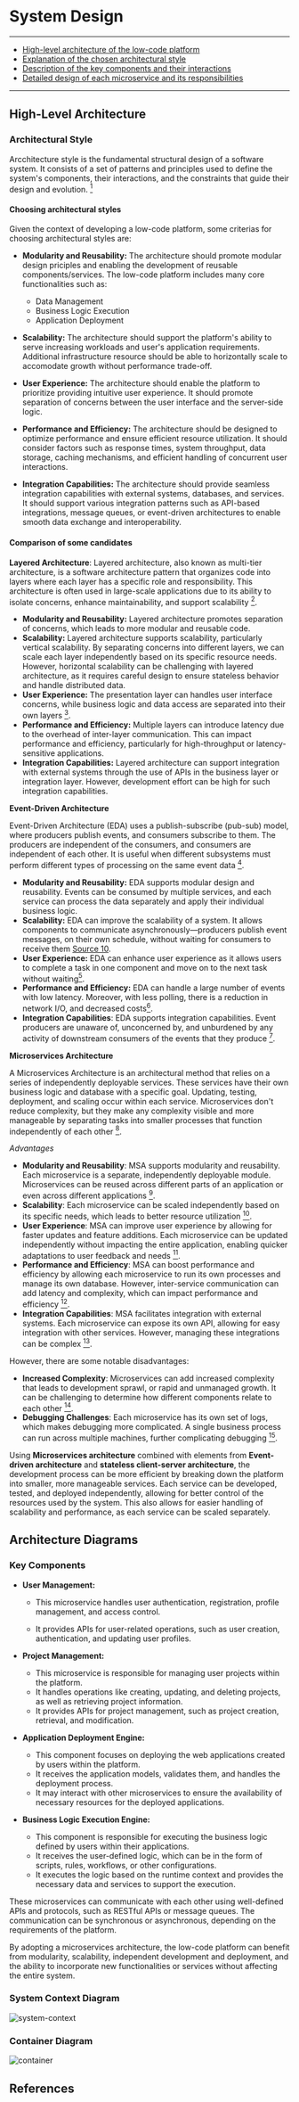 # System Design

***

- [High-level architecture of the low-code platform](#high-level-architecture)
- [Explanation of the chosen architectural style](#architectural-style)
- [Description of the key components and their interactions](#key-components)
- [Detailed design of each microservice and its responsibilities](#container-diagram)

***

## High-Level Architecture

### Architectural Style

Arcchitecture style is the fundamental structural design of a software system. It consists of a set of patterns and principles used to define the system's components, their interactions, and the constraints that guide their design and evolution. [<sup>1</sup>](https://en.wikipedia.org/wiki/Software_architecture)

#### Choosing architectural styles

Given the context of developing a low-code platform, some criterias for choosing architectural styles are:

- **Modularity and Reusability:** The architecture should promote modular design priciples and enabling the development of reusable components/services. The low-code platform includes many core functionalities such as:
	- Data Management
	- Business Logic Execution
	- Application Deployment

- **Scalability:** The architecture should support the platform's ability to serve increasing workloads and user's application requirements. Additional infrastructure resource should be able to horizontally scale to accomodate growth without performance trade-off.

- **User Experience:** The architecture should enable the platform to prioritize providing intuitive user experience. It should promote separation of concerns between the user interface and the server-side logic. 

- **Performance and Efficiency:** The architecture should be designed to optimize performance and ensure efficient resource utilization. It should consider factors such as response times, system throughput, data storage, caching mechanisms, and efficient handling of concurrent user interactions.

- **Integration Capabilities:** The architecture should provide seamless integration capabilities with external systems, databases, and services. It should support various integration patterns such as API-based integrations, message queues, or event-driven architectures to enable smooth data exchange and interoperability.

#### Comparison of some candidates

**Layered Architecture**: Layered architecture, also known as multi-tier architecture, is a software architecture pattern that organizes code into layers where each layer has a specific role and responsibility. This architecture is often used in large-scale applications due to its ability to isolate concerns, enhance maintainability, and support scalability [<sup>2</sup>](https://www.outsystems.com/blog/posts/application-architecture/).

- **Modularity and Reusability:** Layered architecture promotes separation of concerns, which leads to more modular and reusable code. 
- **Scalability:** Layered architecture supports scalability, particularly vertical scalability. By separating concerns into different layers, we can scale each layer independently based on its specific resource needs. However, horizontal scalability can be challenging with layered architecture, as it requires careful design to ensure stateless behavior and handle distributed data.
- **User Experience:** The presentation layer can handles user interface concerns, while business logic and data access are separated into their own layers [<sup>3</sup>](https://www.outsystems.com/blog/posts/application-architecture/).
- **Performance and Efficiency:** Multiple layers can introduce latency due to the overhead of inter-layer communication. This can impact performance and efficiency, particularly for high-throughput or latency-sensitive applications.
- **Integration Capabilities:** Layered architecture can support integration with external systems through the use of APIs in the business layer or integration layer. However, development effort can be high for such integration capabilities.

**Event-Driven Architecture**

Event-Driven Architecture (EDA) uses a publish-subscribe (pub-sub) model, where producers publish events, and consumers subscribe to them. The producers are independent of the consumers, and consumers are independent of each other. It is useful when different subsystems must perform different types of processing on the same event data [<sup>4</sup>](https://learn.microsoft.com/en-us/azure/architecture/guide/architecture-styles/).

- **Modularity and Reusability:** EDA supports modular design and reusability. Events can be consumed by multiple services, and each service can process the data separately and apply their individual business logic.
- **Scalability:** EDA can improve the scalability of a system. It allows components to communicate asynchronously—producers publish event messages, on their own schedule, without waiting for consumers to receive them [Source 10](https://aws.amazon.com/what-is/eda/).
- **User Experience:** EDA can enhance user experience as it allows users to complete a task in one component and move on to the next task without waiting[<sup>5</sup>](https://www.ibm.com/topics/event-driven-architecture).
- **Performance and Efficiency:** EDA can handle a large number of events with low latency. Moreover, with less polling, there is a reduction in network I/O, and decreased costs[<sup>6</sup>](https://cloud.google.com/eventarc/docs/event-driven-architectures).
- **Integration Capabilities**: EDA supports integration capabilities. Event producers are unaware of, unconcerned by, and unburdened by any activity of downstream consumers of the events that they produce [<sup>7</sup>](https://aws.amazon.com/what-is/eda/).


**Microservices Architecture**

A Microservices Architecture is an architectural method that relies on a series of independently deployable services. These services have their own business logic and database with a specific goal. Updating, testing, deployment, and scaling occur within each service. Microservices don't reduce complexity, but they make any complexity visible and more manageable by separating tasks into smaller processes that function independently of each other [<sup>8</sup>](https://www.atlassian.com/microservices/microservices-architecture/microservices-vs-monolith).

*Advantages*

- **Modularity and Reusability**: MSA supports modularity and reusability. Each microservice is a separate, independently deployable module. Microservices can be reused across different parts of an application or even across different applications [<sup>9</sup>](https://www.techtarget.com/searchapparchitecture/tip/The-ups-and-downs-of-low-code-microservices-development).
- **Scalability**: Each microservice can be scaled independently based on its specific needs, which leads to better resource utilization [<sup>10</sup>](https://stackify.com/6-key-benefits-of-microservices-architecture/).
- **User Experience**: MSA can improve user experience by allowing for faster updates and feature additions. Each microservice can be updated independently without impacting the entire application, enabling quicker adaptations to user feedback and needs [<sup>11</sup>](https://www.techtarget.com/searchapparchitecture/tip/The-ups-and-downs-of-low-code-microservices-development).
- **Performance and Efficiency**: MSA can boost performance and efficiency by allowing each microservice to run its own processes and manage its own database. However, inter-service communication can add latency and complexity, which can impact performance and efficiency [<sup>12</sup>](https://learn.microsoft.com/en-us/azure/architecture/microservices/).
- **Integration Capabilities**: MSA facilitates integration with external systems. Each microservice can expose its own API, allowing for easy integration with other services. However, managing these integrations can be complex [<sup>13</sup>](https://www.techtarget.com/searchapparchitecture/tip/The-ups-and-downs-of-low-code-microservices-development).


However, there are some notable disadvantages:

- **Increased Complexity**: Microservices can add increased complexity that leads to development sprawl, or rapid and unmanaged growth. It can be challenging to determine how different components relate to each other [<sup>14</sup>](https://www.atlassian.com/microservices/microservices-architecture/microservices-vs-monolith).
- **Debugging Challenges**: Each microservice has its own set of logs, which makes debugging more complicated. A single business process can run across multiple machines, further complicating debugging [<sup>15</sup>](https://www.atlassian.com/microservices/microservices-architecture/microservices-vs-monolith).

Using **Microservices architecture** combined with elements from **Event-driven architecture** and **stateless client-server architecture**, the development process can be more efficient by breaking down the platform into smaller, more manageable services. Each service can be developed, tested, and deployed independently, allowing for better control of the resources used by the system. This also allows for easier handling of scalability and performance, as each service can be scaled separately.

## Architecture Diagrams

### Key Components

- **User Management:**

	- This microservice handles user authentication, registration, profile management, and access control.

	- It provides APIs for user-related operations, such as user creation, authentication, and updating user profiles.

- **Project Management:**

	- This microservice is responsible for managing user projects within the platform.
	- It handles operations like creating, updating, and deleting projects, as well as retrieving project information.
	- It provides APIs for project management, such as project creation, retrieval, and modification.

- **Application Deployment Engine:**

	- This component focuses on deploying the web applications created by users within the platform.
	- It receives the application models, validates them, and handles the deployment process.
	- It may interact with other microservices to ensure the availability of necessary resources for the deployed applications.

- **Business Logic Execution Engine:**

	- This component is responsible for executing the business logic defined by users within their applications.
	- It receives the user-defined logic, which can be in the form of scripts, rules, workflows, or other configurations.
	- It executes the logic based on the runtime context and provides the necessary data and services to support the execution.

These microservices can communicate with each other using well-defined APIs and protocols, such as RESTful APIs or message queues. The communication can be synchronous or asynchronous, depending on the requirements of the platform.

By adopting a microservices architecture, the low-code platform can benefit from modularity, scalability, independent development and deployment, and the ability to incorporate new functionalities or services without affecting the entire system.

### System Context Diagram

![system-context](/images/context.svg)
### Container Diagram
![container](/images/container.svg)
## References